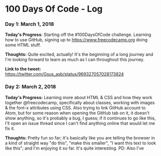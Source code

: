 # 100 Days Of Code - Log

### Day 1: March 1, 2018

**Today's Progress**: Starting off the #100DaysOfCode challenge. Learning how to use GitHub, signing up to https://www.freecodecamp.org doing some HTML stuff.

**Thoughts:** Quite excited, actually! It's the beginning of a long journey and I'm looking forward to learn as much as I can throughout this journey.

**Link to the tweet:** https://twitter.com/Gsus_asb/status/969327057028173824

### Day 2: March 2, 2018

**Today's Progress:** Learning more about HTML & CSS and how they work together @freecodecamp, specifically about classes, working with images & the font-x attributes using CSS. Also trying to link GitHub account to Atom, but for some reason when opening the GitHub tab on it, it doesn't show anything, so it's probably a bug, I guess; if it continues to go like this, I'll open an issue thread since I can't find anything online that would let me fix it.
 
**Thoughts:** Pretty fun so far; it's basically like you are telling the browser in a kind of straight way "do this", "make this smaller", "I want this text to look like this"; and I'm enjoying it so far. It's quite interesting.
PD: Also I've 
